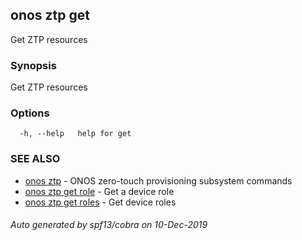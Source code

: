 ## onos ztp get

Get ZTP resources

### Synopsis

Get ZTP resources

### Options

```
  -h, --help   help for get
```

### SEE ALSO

* [onos ztp](onos_ztp.md)	 - ONOS zero-touch provisioning subsystem commands
* [onos ztp get role](onos_ztp_get_role.md)	 - Get a device role
* [onos ztp get roles](onos_ztp_get_roles.md)	 - Get device roles

###### Auto generated by spf13/cobra on 10-Dec-2019
